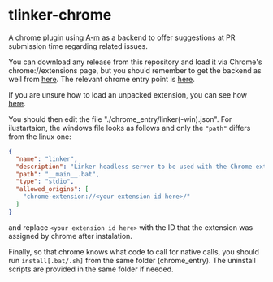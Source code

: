 # tlinker-chrome
A chrome plugin using [A-m](https://github.com/PPPI/a-m) as a backend to offer suggestions at PR submission time regarding related issues.

You can download any release from this repository and load it via Chrome's chrome://extensions page, but you should remember to get the backend as well from [here](https://github.com/PPPI/a-m). The relevant chrome entry point is [here](https://github.com/PPPI/a-m/tree/master/chrome_entry).

If you are unsure how to load an unpacked extension, you can see how [here](https://developer.chrome.com/extensions/getstarted#unpacked).

You should then edit the file "./chrome_entry/linker(-win).json". For ilustartaion, the windows file looks as follows and only the `"path"` differs from the linux one:
```json
{
  "name": "linker",
  "description": "Linker headless server to be used with the Chrome extension",
  "path": "__main__.bat",
  "type": "stdio",
  "allowed_origins": [
    "chrome-extension://<your extension id here>/"
  ]
}
```
and replace `<your extension id here>` with the ID that the extension was assigned by chrome after instalation.

Finally, so that chrome knows what code to call for native calls, you should run `install[.bat/.sh]` from the same folder (chrome_entry). The uninstall scripts are provided in the same folder if needed.

